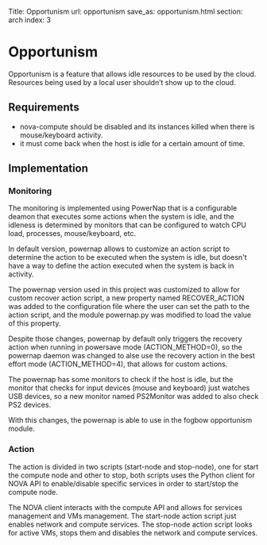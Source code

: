 Title: Opportunism
url: opportunism
save_as: opportunism.html
section: arch
index: 3

Opportunism
==========
Opportunism is a feature that allows idle resources to be used by the cloud. Resources being used by a local user shouldn’t show up to the cloud.

## Requirements
* nova-compute should be disabled and its instances killed when there is mouse/keyboard activity.
* it must come back when the host is idle for a certain amount of time.

## Implementation
### Monitoring
The monitoring is implemented using PowerNap that is a configurable deamon that executes some actions when the system is idle, and the idleness is determined by monitors that can be configured to watch CPU load, processes, mouse/keyboard, etc.

In default version, powernap allows to customize an action script to determine the action to be executed when the system is idle, but doesn't have a way to define the action executed when the system is back in activity.

The powernap version used in this project was customized to allow for custom recover action script, a new property named RECOVER_ACTION was added to the configuration file where the user can set the path to the action script, and the module powernap.py was modified to load the value of this property.

Despite those changes, powernap by default only triggers the recovery action when running in powersave mode (ACTION_METHOD=0), so the powernap daemon was changed to alse use the recovery action in the best effort mode (ACTION_METHOD=4), that allows for custom actions.

The powernap has some monitors to check if the host is idle, but the monitor that checks for input devices (mouse and keyboard) just watches USB devices, so a new monitor named PS2Monitor was added to also check PS2 devices.

With this changes, the powernap is able to use in the fogbow opportunism module.

### Action
The action is divided in two scripts (start-node and stop-node), one for start the compute node and other to stop, both scripts uses the Python client for NOVA API to enable/disable specific services in order to start/stop the compute node.

The NOVA client interacts with the compute API and allows for services management and VMs management. The start-node action script just enables network and compute services. The stop-node action script looks for active VMs, stops  them and disables the network and compute services.
